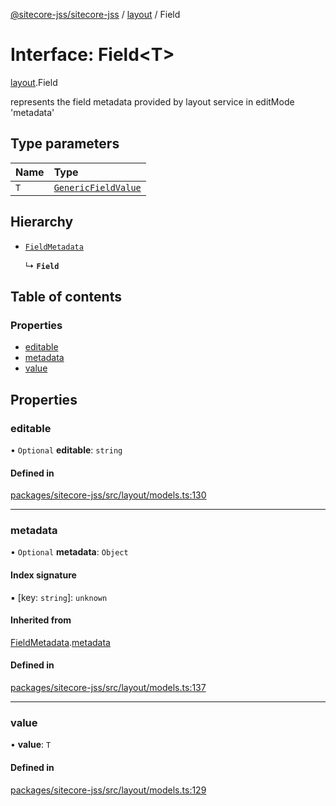 [@sitecore-jss/sitecore-jss](../README.md) / [layout](../modules/layout.md) / Field

# Interface: Field\<T\>

[layout](../modules/layout.md).Field

represents the field metadata provided by layout service in editMode 'metadata'

## Type parameters

| Name | Type |
| :------ | :------ |
| `T` | [`GenericFieldValue`](../modules/layout.md#genericfieldvalue) |

## Hierarchy

- [`FieldMetadata`](layout.FieldMetadata.md)

  ↳ **`Field`**

## Table of contents

### Properties

- [editable](layout.Field.md#editable)
- [metadata](layout.Field.md#metadata)
- [value](layout.Field.md#value)

## Properties

### editable

• `Optional` **editable**: `string`

#### Defined in

[packages/sitecore-jss/src/layout/models.ts:130](https://github.com/Sitecore/jss/blob/7072fed26/packages/sitecore-jss/src/layout/models.ts#L130)

___

### metadata

• `Optional` **metadata**: `Object`

#### Index signature

▪ [key: `string`]: `unknown`

#### Inherited from

[FieldMetadata](layout.FieldMetadata.md).[metadata](layout.FieldMetadata.md#metadata)

#### Defined in

[packages/sitecore-jss/src/layout/models.ts:137](https://github.com/Sitecore/jss/blob/7072fed26/packages/sitecore-jss/src/layout/models.ts#L137)

___

### value

• **value**: `T`

#### Defined in

[packages/sitecore-jss/src/layout/models.ts:129](https://github.com/Sitecore/jss/blob/7072fed26/packages/sitecore-jss/src/layout/models.ts#L129)
